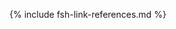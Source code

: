 [USCoreConditionEncounterDiagnosis]: http://hl7.org/fhir/us/core/STU5.0.1/StructureDefinition-us-core-condition-encounter-diagnosis.html
[USCoreConditionProblemsandHealthConcerns]: http://hl7.org/fhir/us/core/STU5.0.1/StructureDefinition-us-core-condition-problems-health-concerns.html
[USCoreLocation]: http://hl7.org/fhir/us/core/STU5.0.1/StructureDefinition-us-core-location.html
[USCoreOrganization]: http://hl7.org/fhir/us/core/STU5.0.1/StructureDefinition-us-core-organization.html
[USCorePatient]: http://hl7.org/fhir/us/core/STU5.0.1/StructureDefinition-us-core-patient.html
[USCorePractitioner]: http://hl7.org/fhir/us/core/STU5.0.1/StructureDefinition-us-core-practitioner.html
[USCorePractitionerRole]: http://hl7.org/fhir/us/core/STU5.0.1/StructureDefinition-us-core-practitionerrole.html
[QuestionnaireResponse]: http://hl7.org/fhir/R4/questionnaireresponse.html
[PartialDatesAndTimes]: https://build.fhir.org/ig/HL7/vr-common-library/usage.html#partial-dates-and-times
[Note on Child and Decedent Fetus name]: usage.html#child-and-decedent-fetus-name
[Note on Decedent Gender]: usage.html#decedent-gender
[CityCodes]: https://build.fhir.org/ig/HL7/vr-common-library/usage.html#city-codes
[CountyCodes]: https://build.fhir.org/ig/HL7/vr-common-library/usage.html#county-codes
[StateLiterals]: https://build.fhir.org/ig/HL7/vr-common-library/usage.html#state-literals
[CountryLiterals]: https://build.fhir.org/ig/HL7/vr-common-library/usage.html#country-literals
[Note on missing data]: usage.html#specifying-none-of-the-above-and-missing-data
[Note on missing abnormal conditions of newborn data]: usage.html#abnormal-conditions-of-newborn
[Note on missing maternal morbidity data]: usage.html#maternal-morbidities
[Note on missing characteristics of labor and delivery data]: usage.html#characteristics-of-labor-and-delivery
[Note on missing pregnancy risk factors data]: usage.html#pregnancy-risk-factors
[Note on missing congenital anomaly data]: usage.html#congenital-anomalies-of-newborn
[Note on missing infections present data]: usage.html#infection-present-during-pregnancy
[Note on missing method of delivery data]: usage.html#method-of-delivery
[Note on missing obstetric procedures data]: usage.html#obstetric-procedures
[Categories]: categories.html 
[Handling of edit flags]: usage.html#handling-of-edit-flags
[Birth and Fetal Death Vital Reporting]: bfdr_index.html
[Vital Records Common Library]: vrcl_index.html
[Medicolegal Death Investigation]: mdi_index.html
[Vital Records Death Reporting]: vrdr_index.html
[PHVS_Occupation_CDC_Census2010VS]: https://phinvads.cdc.gov/vads/ViewValueSet.action?oid=2.16.840.1.114222.4.11.7186
[PHVS_Industry_CDC_Census2010VS]: https://phinvads.cdc.gov/vads/ViewValueSet.action?oid=2.16.840.1.114222.4.11.7187
[PHVS_Occupation_CDC_Census2012VS]: https://phinvads.cdc.gov/vads/ViewValueSet.action?oid=2.16.840.1.114222.4.11.8026
[PHVS_Industry_CDC_Census2012VS]: https://phinvads.cdc.gov/vads/ViewValueSet.action?oid=2.16.840.1.114222.4.11.8027
[PHVS_Occupation_CDC_Census2018VS]: https://phinvads.cdc.gov/vads/ViewValueSet.action?oid=2.16.840.1.114222.4.11.8065
[PHVS_Industry_CDC_Census2018VS]: https://phinvads.cdc.gov/vads/ViewValueSet.action?oid=2.16.840.1.114222.4.11.8066
[ACMESystemRejectVS]: ValueSet-vrdr-system-reject-vs.html
[VRFM]: https://build.fhir.org/ig/nightingaleproject/vital_records_fhir_messaging_ig/message.html#successful-death-record-submission
[HL7EncounterAdmitSourceVS]: http://hl7.org/fhir/ValueSet/encounter-admit-source
[USCoreDischargeDispositionVS]: http://hl7.org/fhir/us/core/ValueSet/us-core-discharge-disposition
[USCoreBirthSexVS]: http://hl7.org/fhir/us/core/ValueSet/birthsex
{% include fsh-link-references.md %} 
<!---from VRCL-->
[ObservationAutopsyPerformedIndicatorVitalRecords]: https://build.fhir.org/ig/HL7/vr-common-library/StructureDefinition-Observation-autopsy-performed-indicator-vr.html
[ObservationCodedRaceAndEthnicityVitalRecords]: https://build.fhir.org/ig/HL7/vr-common-library/StructureDefinition-coded-race-and-ethnicity-vr.html
[ObservationEducationLevelVitalRecords]: https://build.fhir.org/ig/HL7/vr-common-library/StructureDefinition-Observation-education-level-vr.html
[ObservationEmergingIssuesVitalRecords]: https://build.fhir.org/ig/HL7/vr-common-library/StructureDefinition-Observation-emerging-issues-vr.html
[ObservationInputRaceAndEthnicityVitalRecords]: https://build.fhir.org/ig/HL7/vr-common-library/StructureDefinition-input-race-and-ethnicity-vr.html
[PatientChildVitalRecords]: https://build.fhir.org/ig/HL7/vr-common-library/StructureDefinition-Patient-child-vr.html
[PatientMotherVitalRecords]: https://build.fhir.org/ig/HL7/vr-common-library/StructureDefinition-Patient-mother-vr.html
[PatientVitalRecords]: https://build.fhir.org/ig/HL7/vr-common-library/StructureDefinition-Patient-vr.html
[PractitionerVitalRecords]: https://build.fhir.org/ig/HL7/vr-common-library/StructureDefinition-Practitioner-vr.html
[RelatedPersonFatherNaturalVitalRecords]: https://build.fhir.org/ig/HL7/vr-common-library/StructureDefinition-RelatedPerson-father-natural-vr.html
[RelatedPersonFatherVitalRecords]: https://build.fhir.org/ig/HL7/vr-common-library/StructureDefinition-RelatedPerson-father-vr.html
[RelatedPersonMotherVitalRecords]: https://build.fhir.org/ig/HL7/vr-common-library/StructureDefinition-RelatedPerson-mother-vr.html
[RelatedPersonParentVitalRecords]: https://build.fhir.org/ig/HL7/vr-common-library/StructureDefinition-RelatedPerson-parent-vr.html
[ExtensionDatePartAbsentReasonVitalRecords]: https://build.fhir.org/ig/HL7/vr-common-library/StructureDefinition-ExtensionDatePartAbsentReasonVitalRecords.html
[ExtensionPartialDateTimeVitalRecords]: https://build.fhir.org/ig/HL7/vr-common-library/StructureDefinition-ExtensionPartialDateTimeVitalRecords.html
[ExtensionPatientFetalDeathVitalRecords]: https://build.fhir.org/ig/HL7/vr-common-library/StructureDefinition-Extension-patient-fetal-death-vr.html
[ExtensionRelatedpersonBirthplaceVitalRecords]: https://build.fhir.org/ig/HL7/vr-common-library/StructureDefinition-Extension-relatedperson-birthplace-vr.html
[ExtensionRelatedPersonDeceasedVitalRecords]: https://build.fhir.org/ig/HL7/vr-common-library/StructureDefinition-Extension-relatedperson-deceased-vr.html
[ExtensionWithinCityLimitsIndicatorVitalRecords]: https://build.fhir.org/ig/HL7/vr-common-library/StructureDefinition-Extension-within-city-limits-indicator-vr.html
[ExtensionBypassEditFlagVitalRecords]: https://build.fhir.org/ig/HL7/vr-common-library/StructureDefinition-BypassEditFlag.html
[ExtensionCityCodeVitalRecords]: https://build.fhir.org/ig/HL7/vr-common-library/StructureDefinition-CityCode.html
[ExtensionDistrictCodeVitalRecords]: https://build.fhir.org/ig/HL7/vr-common-library/StructureDefinition-DistrictCode.html
[ExtensionPartialDateVitalRecords]: https://build.fhir.org/ig/HL7/vr-common-library/StructureDefinition-ExtensionPartialDateVitalRecords.html
[ExtensionPostDirectionalVitalRecords]: https://build.fhir.org/ig/HL7/vr-common-library/StructureDefinition-PostDirectional.html
[ExtensionPreDirectionalVitalRecords]: https://build.fhir.org/ig/HL7/vr-common-library/StructureDefinition-PreDirectional.html
[ExtensionReportedParentAgeAtDeliveryVitalRecords]: https://build.fhir.org/ig/HL7/vr-common-library/StructureDefinition-Extension-reported-parent-age-at-delivery-vr.html
[ExtensionStreetDesignatorVitalRecords]: https://build.fhir.org/ig/HL7/vr-common-library/StructureDefinition-StreetDesignator.html
[ExtensionStreetNameVitalRecords]: https://build.fhir.org/ig/HL7/vr-common-library/StructureDefinition-StreetName.html
[ExtensionStreetNumberVitalRecords]: https://build.fhir.org/ig/HL7/vr-common-library/StructureDefinition-StreetNumber.html
[ExtensionUnitOrAptNumberVitalRecords]: https://build.fhir.org/ig/HL7/vr-common-library/StructureDefinition-UnitOrAptNumber.html
[CodeSystemCanadianProvincesVitalRecords]: https://build.fhir.org/ig/HL7/vr-common-library/CodeSystem-CodeSystem-canadian-provinces-vr.html
[CodeSystemComponentVitalRecords]: https://build.fhir.org/ig/HL7/vr-common-library/CodeSystem-codesystem-vr-component.html
[CodeSystemCountryCodeVitalRecords]: https://build.fhir.org/ig/HL7/vr-common-library/CodeSystem-CodeSystem-country-code-vr.html
[CodeSystemHispanicOriginVitalRecords]: https://build.fhir.org/ig/HL7/vr-common-library/CodeSystem-CodeSystem-hispanic-origin-vr.html
[CodeSystemIJEVitalRecords]: https://build.fhir.org/ig/HL7/vr-common-library/CodeSystem-codesystem-ije-vr.html
[CodeSystemJurisdictionsVitalRecords]: https://build.fhir.org/ig/HL7/vr-common-library/CodeSystem-CodeSystem-jurisdictions-vr.html
[CodeSystemMissingValueReasonVitalRecords]: https://build.fhir.org/ig/HL7/vr-common-library/CodeSystem-CodeSystem-missing-value-reason-vr.html
[CodeSystemRaceCodeVitalRecords]: https://build.fhir.org/ig/HL7/vr-common-library/CodeSystem-CodeSystem-race-code-vr.html
[CodeSystemRaceRecode40VitalRecords]: https://build.fhir.org/ig/HL7/vr-common-library/CodeSystem-CodeSystem-race-recode-40-vr.html
[CodeSystemEditFlagsVitalRecords]: https://build.fhir.org/ig/HL7/vr-common-library/CodeSystem-CodeSystem-vr-edit-flags.html
[CodeSystemLocalObservationsCodesVitalRecords]: https://build.fhir.org/ig/HL7/vr-common-library/CodeSystem-CodeSystem-local-observation-codes-vr.html
[ValueSetBirthAttendantTitlesVitalRecords]: https://build.fhir.org/ig/HL7/vr-common-library/ValueSet-ValueSet-birth-attendant-titles-vr.html
[ValueSetBirthplaceCountryVitalRecords]: https://build.fhir.org/ig/HL7/vr-common-library/ValueSet-ValueSet-birthplace-country-vr.html
[ValueSetBirthSexChildVitalRecords]: https://build.fhir.org/ig/HL7/vr-common-library/ValueSet-ValueSet-birth-sex-child-vr.html
[ValueSetBirthSexFetusVitalRecords]: https://build.fhir.org/ig/HL7/vr-common-library/ValueSet-ValueSet-birth-sex-fetus-vr.html
[ValueSetEditBypass01234VitalRecords]: https://build.fhir.org/ig/HL7/vr-common-library/ValueSet-valueset-edit-bypass-01234-vr.html
[ValueSetEducationLevelVitalRecords]: https://build.fhir.org/ig/HL7/vr-common-library/ValueSet-ValueSet-education-level-vr.html
[ValueSetEducationLevelPersonVitalRecords]: https://build.fhir.org/ig/HL7/vr-common-library/ValueSet-ValueSet-education-level-person-vr.html
[ValueSetCodedRaceAndEthnicityPersonVitalRecords]: https://build.fhir.org/ig/HL7/vr-common-library/ValueSet-ValueSet-coded-race-and-ethnicity-person-vr.html
[ValueSetFatherRelationshipVitalRecords]: https://build.fhir.org/ig/HL7/vr-common-library/ValueSet-ValueSet-father-relationship-vr.html
[ValueSetHispanicNoUnknownVitalRecords]: https://build.fhir.org/ig/HL7/vr-common-library/ValueSet-ValueSet-hispanic-no-unknown-vr.html
[ValueSetHispanicOriginVitalRecords]: https://build.fhir.org/ig/HL7/vr-common-library/ValueSet-ValueSet-hispanic-origin-vr.html
[ValueSetJurisdictionVitalRecords]: https://build.fhir.org/ig/HL7/vr-common-library/ValueSet-ValueSet-jurisdiction-vr.html
[ValueSetInputRaceAndEthnicityPersonVitalRecords]: https://build.fhir.org/ig/HL7/vr-common-library/ValueSet-ValueSet-input-race-and-ethnicity-person-vr.html
[ValueSetMotherRelationshipVitalRecords]: https://build.fhir.org/ig/HL7/vr-common-library/ValueSet-ValueSet-mother-relationship-vr.html
[ValueSetMothersDateOfBirthEditFlagsVitalRecords]: https://build.fhir.org/ig/HL7/vr-common-library/ValueSet-ValueSet-mothers-date-of-birth-edit-flags-vr.html
[ValueSetPluralityEditFlagsVitalRecords]: https://build.fhir.org/ig/HL7/vr-common-library/ValueSet-ValueSet-plurality-edit-flags-vr.html
[ValueSetRaceCodeVitalRecords]: https://build.fhir.org/ig/HL7/vr-common-library/ValueSet-ValueSet-race-code-vr.html
[ValueSetRaceMissingValueReasonVitalRecords]: https://build.fhir.org/ig/HL7/vr-common-library/ValueSet-ValueSet-race-missing-value-reason-vr.html
[ValueSetRaceRecode40VitalRecords]: https://build.fhir.org/ig/HL7/vr-common-library/ValueSet-ValueSet-race-recode-40-vr.html
[ValueSetResidenceCountryVitalRecords]: https://build.fhir.org/ig/HL7/vr-common-library/ValueSet-ValueSet-residence-country-vr.html
[ValueSetStatesTerritoriesAndProvincesVitalRecords]: https://build.fhir.org/ig/HL7/vr-common-library/ValueSet-ValueSet-states-territories-provinces-vr.html
[ValueSetUSStatesAndTerritoriesVitalRecords]: https://build.fhir.org/ig/HL7/vr-common-library/ValueSet-ValueSet-usstates-territories-vr.html
[ValueSetUnitsOfAgeVitalRecords]: https://build.fhir.org/ig/HL7/vr-common-library/ValueSet-ValueSet-units-of-age-vr.html
[ValueSetYesNoNotApplicableVitalRecords]: https://build.fhir.org/ig/HL7/vr-common-library/ValueSet-ValueSet-yes-no-not-applicable-vr.html
[ValueSetYesNoUnknownVitalRecords]: https://build.fhir.org/ig/HL7/vr-common-library/ValueSet-ValueSet-yes-no-unknown-vr.html
[ValueSetYesNoUnknownNotApplicableVitalRecords]: https://build.fhir.org/ig/HL7/vr-common-library/ValueSet-ValueSet-yes-no-unknown-not-applicable-vr.html
[ConceptMapBirthAttendantTitlesVitalRecords]: https://build.fhir.org/ig/HL7/vr-common-library/ConceptMap-ConceptMapBirthAttendantTitlesVitalRecords.html
[ConceptMapBirthSexChildVitalRecords]: https://build.fhir.org/ig/HL7/vr-common-library/ConceptMap-ConceptMapBirthSexChildVitalRecords.html
[ConceptMapBirthSexFetusVitalRecords]: https://build.fhir.org/ig/HL7/vr-common-library/ConceptMap-ConceptMapBirthSexFetusVitalRecords.html
[ConceptMapEditBypass01234VitalRecords]: https://build.fhir.org/ig/HL7/vr-common-library/ConceptMap-ConceptMapEditBypass01234VitalRecords.html
[ConceptMapEducationLevelVitalRecords]: https://build.fhir.org/ig/HL7/vr-common-library/ConceptMap-ConceptMapEducationLevelVitalRecords.html
[ConceptMapHispanicNoUnknownVitalRecords]: https://build.fhir.org/ig/HL7/vr-common-library/ConceptMap-ConceptMapHispanicNoUnknownVitalRecords.html
[ConceptMapHispanicOriginVitalRecords]: https://build.fhir.org/ig/HL7/vr-common-library/ConceptMap-ConceptMapHispanicOriginVitalRecords.html
[ConceptMapMothersDateOfBirthEditFlagsVitalRecords]: https://build.fhir.org/ig/HL7/vr-common-library/ConceptMap-ConceptMapMothersDateOfBirthEditFlagsVitalRecords.html
[ConceptMapPluralityEditFlagsVitalRecords]: https://build.fhir.org/ig/HL7/vr-common-library/ConceptMap-ConceptMapPluralityEditFlagsVitalRecords.html
[ConceptMapRaceCodeVitalRecords]: https://build.fhir.org/ig/HL7/vr-common-library/ConceptMap-ConceptMapRaceCodeVitalRecords.html
[ConceptMapRaceMissingValueReasonVitalRecords]: https://build.fhir.org/ig/HL7/vr-common-library/ConceptMap-ConceptMapRaceMissingValueReasonVitalRecords.html
[ConceptMapRaceRecode40VitalRecords]: https://build.fhir.org/ig/HL7/vr-common-library/ConceptMap-ConceptMapRaceRecode40VitalRecords.html
[ConceptMapUnitsOfAgeVitalRecords]: https://build.fhir.org/ig/HL7/vr-common-library/ConceptMap-ConceptMapUnitsOfAgeVitalRecords.html
[ConceptMapYesNoNotApplicableVitalRecords]: https://build.fhir.org/ig/HL7/vr-common-library/ConceptMap-ConceptMapYesNoNotApplicableVitalRecords.html
[ConceptMapYesNoUnknownNotApplicableVitalRecords]: https://build.fhir.org/ig/HL7/vr-common-library/ConceptMap-ConceptMapYesNoUnknownNotApplicableVitalRecords.html
[ConceptMapYesNoUnknownVitalRecords]: https://build.fhir.org/ig/HL7/vr-common-library/ConceptMap-ConceptMapYesNoUnknownVitalRecords.html
[expansion-parameters-vr-common]: https://build.fhir.org/ig/HL7/vr-common-library/Parameters-expansion-parameters-vr-common.html
[observation-input-race-and-ethnicity-vr-mother]: https://build.fhir.org/ig/HL7/vr-common-library/Observation-observation-input-race-and-ethnicity-vr-mother.html
[observation-input-race-and-ethnicity-vr-father]: https://build.fhir.org/ig/HL7/vr-common-library/Observation-observation-input-race-and-ethnicity-vr-father.html
[observation-coded-race-and-ethnicity-vr-mother]: https://build.fhir.org/ig/HL7/vr-common-library/Observation-observation-coded-race-and-ethnicity-vr-mother.html
[observation-coded-race-and-ethnicity-vr-father]: https://build.fhir.org/ig/HL7/vr-common-library/Observation-observation-coded-race-and-ethnicity-vr-father.html
[observation-autopsy-performed-indicator-vr-a-freeman]: https://build.fhir.org/ig/HL7/vr-common-library/Observation-observation-autopsy-performed-indicator-vr-a-freeman.html
[observation-education-level-vr-a-freeman]: https://build.fhir.org/ig/HL7/vr-common-library/Observation-observation-education-level-vr-a-freeman.html
[observation-emerging-issues-vr-a-freeman]: https://build.fhir.org/ig/HL7/vr-common-library/Observation-observation-emerging-issues-vr-a-freeman.html
[observation-partial-date-time-example]: https://build.fhir.org/ig/HL7/vr-common-library/Observation-observation-partial-date-time-example.html
[patient-child-vr-babyg-quinn-common]: https://build.fhir.org/ig/HL7/vr-common-library/Patient-patient-child-vr-babyg-quinn-common.html
[patient-child-vr-babyg-quinn-w-edit]: https://build.fhir.org/ig/HL7/vr-common-library/Patient-patient-child-vr-babyg-quinn-w-edit.html
[patient-fetal-death-example]: https://build.fhir.org/ig/HL7/vr-common-library/Patient-patient-fetal-death-example.html
[patient-mother-vr-birth-date-part-absent]: https://build.fhir.org/ig/HL7/vr-common-library/Patient-patient-mother-vr-birth-date-part-absent.html
[patient-mother-vr-jada-ann-quinn-common]: https://build.fhir.org/ig/HL7/vr-common-library/Patient-patient-mother-vr-jada-ann-quinn-common.html
[practitioner-vr-janet-seito-common]: https://build.fhir.org/ig/HL7/vr-common-library/Practitioner-practitioner-vr-janet-seito-common.html
[relatedperson-father-natural-vr-james-brandon-quinn-common]: RelatedPerson-relatedperson-father-natural-vr-james-brandon-quinn-common.html
[relatedperson-father-vr-tom-yan-lee-common]: https://build.fhir.org/ig/HL7/vr-common-library/RelatedPerson-relatedperson-father-vr-tom-yan-lee-common.html
[relatedperson-father-vr-tony-lewis-common]: https://build.fhir.org/ig/HL7/vr-common-library/RelatedPerson-relatedperson-father-vr-tony-lewis-common.html
[relatedperson-mother-vr-carol-hoffer-common]: https://build.fhir.org/ig/HL7/vr-common-library/RelatedPerson-relatedperson-mother-vr-carol-hoffer-common.html
[relatedperson-parent-vr-stepmother]: https://build.fhir.org/ig/HL7/vr-common-library/RelatedPerson-relatedperson-parent-vr-stepmother.html
[us-core-patient-vr-a-freeman]: https://build.fhir.org/ig/HL7/vr-common-library/Patient-us-core-patient-vr-a-freeman.html
[us-core-patient-vr-unknown-name]: https://build.fhir.org/ig/HL7/vr-common-library/Patient-us-core-patient-vr-unknown-name.html
<!---old content from BFDR STU1.1
[BundleDocumentBFDR]: https://hl7.org/fhir/us/bfdr/STU1.1/StructureDefinition-Bundle-document-bfdr.html
[CapabilityStatement-bfdr]: https://hl7.org/fhir/us/bfdr/STU1.1/CapabilityStatement-CapabilityStatement-bfdr.html
[CigaretteSmokingBeforeAndDuringPregnancy]: https://hl7.org/fhir/us/bfdr/STU1.1/ValueSet-cigarette-smoking-before-during-pregnancy.html
[CodeSystemReplacement]: https://hl7.org/fhir/us/bfdr/STU1.1/CodeSystem-CodeSystem-replacement-status.html
[CompositionCodedCauseOfFetalDeath]: https://hl7.org/fhir/us/bfdr/STU1.1/StructureDefinition-Composition-coded-cause-of-fetal-death.html
[CompositionCodedRaceAndEthnicity]: https://hl7.org/fhir/us/bfdr/STU1.1/StructureDefinition-Composition-coded-race-and-ethnicity.html
[CompositionJurisdictionFetalDeathReport]: https://hl7.org/fhir/us/bfdr/STU1.1/StructureDefinition-Composition-jurisdiction-fetal-death-report.html
[CompositionJurisdictionLiveBirthReport]: https://hl7.org/fhir/us/bfdr/STU1.1/StructureDefinition-Composition-jurisdiction-live-birth-report.html
[CompositionProviderFetalDeathReport]: https://hl7.org/fhir/us/bfdr/STU1.1/StructureDefinition-Composition-provider-fetal-death-report.html
[CompositionProviderLiveBirthReport]: https://hl7.org/fhir/us/bfdr/STU1.1/StructureDefinition-Composition-provider-live-birth-report.html
[ConditionChorioamnionitis]: https://hl7.org/fhir/us/bfdr/STU1.1/StructureDefinition-Condition-chorioamnionitis.html
[ConditionCodedInitiatingFetalDeathCauseOrCondition]: https://hl7.org/fhir/us/bfdr/STU1.1/StructureDefinition-Condition-coded-initiating-fetal-death-cause-or-condition.html
[ConditionCodedOtherFetalDeathCauseOrCondition]: https://hl7.org/fhir/us/bfdr/STU1.1/StructureDefinition-Condition-coded-other-fetal-death-cause-or-condition.html
[ConditionCongenitalAnomalyOfNewborn]: https://hl7.org/fhir/us/bfdr/STU1.1/StructureDefinition-Condition-congenital-anomaly-of-newborn.html
[ConditionFetalDeathCauseOrCondition]: https://hl7.org/fhir/us/bfdr/STU1.1/StructureDefinition-Condition-fetal-death-cause-or-condition.html
[ConditionFetalDeathOtherCauseOrCondition]: https://hl7.org/fhir/us/bfdr/STU1.1/StructureDefinition-Condition-fetal-death-other-cause-or-condition.html
[ConditionInfectionPresentDuringPregnancy]: https://hl7.org/fhir/us/bfdr/STU1.1/StructureDefinition-Condition-infection-present-during-pregnancy.html
[ConditionPerinealLaceration]: https://hl7.org/fhir/us/bfdr/STU1.1/StructureDefinition-Condition-perineal-laceration.html
[ConditionRupturedUterus]: https://hl7.org/fhir/us/bfdr/STU1.1/StructureDefinition-Condition-ruptured-uterus.html
[ConditionSeizure]: https://hl7.org/fhir/us/bfdr/STU1.1/StructureDefinition-Condition-seizure.html
[CoveragePrincipalPayerDelivery]: https://hl7.org/fhir/us/bfdr/STU1.1/StructureDefinition-Coverage-principal-payer-for-delivery.html
[EncounterBirth]: https://hl7.org/fhir/us/bfdr/STU1.1/StructureDefinition-Encounter-birth.html
[EncounterMaternity]: https://hl7.org/fhir/us/bfdr/STU1.1/StructureDefinition-Encounter-maternity.html
[ExtensionDateFiledByRegistrar]: https://hl7.org/fhir/us/bfdr/STU1.1/StructureDefinition-Extension-date-filed-by-registrar.html
[ExtensionDateReceivedByRegistrar]: https://hl7.org/fhir/us/bfdr/STU1.1/StructureDefinition-Extension-date-received-by-registrar.html
[ExtensionEncounterMaternityReference]: https://hl7.org/fhir/us/bfdr/STU1.1/StructureDefinition-Extension-encounter-maternity-reference.html
[ExtensionFetalDeathLocalFileNumber]: https://hl7.org/fhir/us/bfdr/STU1.1/StructureDefinition-Extension-fetal-death-local-file-number.html
[ExtensionFetalDeathReportNumber]: https://hl7.org/fhir/us/bfdr/STU1.1/StructureDefinition-Extension-fetal-death-report-number.html
[ExtensionLiveBirthCertificateNumber]: https://hl7.org/fhir/us/bfdr/STU1.1/StructureDefinition-Extension-live-birth-certificate-number.html
[ExtensionLiveBirthLocalFileNumber]: https://hl7.org/fhir/us/bfdr/STU1.1/StructureDefinition-Extension-live-birth-local-file-number.html
[ExtensionReplacementStatus]: https://hl7.org/fhir/us/bfdr/STU1.1/StructureDefinition-Extension-replacement-status.html
[ObservationSteroidsFetalLungMaturation]: https://hl7.org/fhir/us/bfdr/STU1.1/StructureDefinition-Observation-steroids-fetal-lung-maturation.html
[ObservationAntibioticsAdministeredDuringLabor]: https://hl7.org/fhir/us/bfdr/STU1.1/StructureDefinition-Observation-antibiotics-during-labor.html
[ObservationAutopsyHistologicalExamResultsUsed]: https://hl7.org/fhir/us/bfdr/STU1.1/StructureDefinition-Observation-autopsy-histological-exam-results-used.html
[ObservationDateOfFirstPrenatalCareVisit]: https://hl7.org/fhir/us/bfdr/STU1.1/StructureDefinition-Observation-date-of-first-prenatal-care-visit.html
[ObservationDateOfLastLiveBirth]: https://hl7.org/fhir/us/bfdr/STU1.1/StructureDefinition-Observation-date-of-last-live-birth.html
[ObservationDateOfLastOtherPregnancyOutcome]: https://hl7.org/fhir/us/bfdr/STU1.1/StructureDefinition-Observation-date-of-last-other-pregnancy-outcome.html
[ObservationEditFlagBirthweight]: https://hl7.org/fhir/us/bfdr/STU1.1/StructureDefinition-Observation-edit-flag-birthweight.html
[ObservationEditFlagEstimateOfGestation]: https://hl7.org/fhir/us/bfdr/STU1.1/StructureDefinition-Observation-edit-flag-estimate-of-gestation.html
[ObservationEditFlagFathersDateOfBirth]: https://hl7.org/fhir/us/bfdr/STU1.1/StructureDefinition-Observation-edit-flag-fathers-date-of-birth.html
[ObservationEditFlagFathersEducation]: https://hl7.org/fhir/us/bfdr/STU1.1/StructureDefinition-Observation-edit-flag-fathers-education.html
[ObservationEditFlagMothersDateOfBirth]: https://hl7.org/fhir/us/bfdr/STU1.1/StructureDefinition-Observation-edit-flag-mothers-date-of-birth.html
[ObservationEditFlagMothersDeliveryWeight]: https://hl7.org/fhir/us/bfdr/STU1.1/StructureDefinition-Observation-edit-flag-mothers-delivery-weight.html
[ObservationEditFlagMothersEducation]: https://hl7.org/fhir/us/bfdr/STU1.1/StructureDefinition-Observation-edit-flag-mothers-education.html
[ObservationEditFlagMothersHeight]: https://hl7.org/fhir/us/bfdr/STU1.1/StructureDefinition-Observation-edit-flag-mothers-height.html
[ObservationEditFlagMothersPrepregnancyWeight]: https://hl7.org/fhir/us/bfdr/STU1.1/StructureDefinition-Observation-edit-flag-mothers-prepregnancy-weight.html
[ObservationEditFlagNumberPreviousCesareans]: https://hl7.org/fhir/us/bfdr/STU1.1/StructureDefinition-Observation-edit-flag-number-previous-cesareans.html
[ObservationEditFlagNumberPrenatalCareVisits]: https://hl7.org/fhir/us/bfdr/STU1.1/StructureDefinition-Observation-edit-flag-number-prenatal-care-visits.html
[ObservationEditFlagPlurality]: https://hl7.org/fhir/us/bfdr/STU1.1/StructureDefinition-Observation-edit-flag-plurality.html
[ObservationFetalDeathTimePoint]: https://hl7.org/fhir/us/bfdr/STU1.1/StructureDefinition-Observation-estimated-fetal-death-time-point.html
[ObservationFetalPresentation]: https://hl7.org/fhir/us/bfdr/STU1.1/StructureDefinition-Observation-fetal-presentation.html
[ObservationHistologicalPlacentalExamPerformed]: https://hl7.org/fhir/us/bfdr/STU1.1/StructureDefinition-Observation-histological-placental-exam-performed.html
[ObservationICUAdmission]: https://hl7.org/fhir/us/bfdr/STU1.1/StructureDefinition-Observation-icu-admission.html
[ObservationInfantBreastfedAtDischarge]: https://hl7.org/fhir/us/bfdr/STU1.1/StructureDefinition-Observation-infant-breastfed-at-discharge.html
[ObservationLaborTrialAttempted]: https://hl7.org/fhir/us/bfdr/STU1.1/StructureDefinition-Observation-labor-trial-attempted.html
[ObservationMethodOfDisposition]: https://hl7.org/fhir/us/bfdr/STU1.1/StructureDefinition-Observation-method-of-disposition.html
[ObservationMotherMarriedDuringPregnancy]: https://hl7.org/fhir/us/bfdr/STU1.1/StructureDefinition-Observation-mother-married-during-pregnancy.html
[ObservationMotherReceivedWICFood]: https://hl7.org/fhir/us/bfdr/STU1.1/StructureDefinition-Observation-mother-received-wic-food.html
[ObservationNICUAdmission]: https://hl7.org/fhir/us/bfdr/STU1.1/StructureDefinition-Observation-nicu-admission.html
[ObservationNoneOfSpecifiedAbnormalConditionsOfNewborn]: https://hl7.org/fhir/us/bfdr/STU1.1/StructureDefinition-Observation-none-of-specified-abnormal-conditions-of-newborn.html
[ObservationNoneOfSpecifiedCharacteristicsOfLaborAndDelivery]: https://hl7.org/fhir/us/bfdr/STU1.1/StructureDefinition-Observation-none-of-specified-characteristics-labor-delivery.html
[ObservationNoneOfSpecifiedMaternalMorbidities]: https://hl7.org/fhir/us/bfdr/STU1.1/StructureDefinition-Observation-none-of-specified-maternal-morbidities.html
[ObservationPaternityAcknowledgementSigned]: https://hl7.org/fhir/us/bfdr/STU1.1/StructureDefinition-Observation-paternity-acknowledgement-signed.html
[ObservationPlannedToDeliverAtHome]: https://hl7.org/fhir/us/bfdr/STU1.1/StructureDefinition-Observation-planned-to-deliver-at-home.html
[ObservationSSNRequestedForChild]: https://hl7.org/fhir/us/bfdr/STU1.1/StructureDefinition-Observation-ssn-requested-for-child.html
[ProcedureAntibioticSuspectedNeonatalSepsis]: https://hl7.org/fhir/us/bfdr/STU1.1/StructureDefinition-Procedure-antibiotic-suspected-neonatal-sepsis.html
[ProcedureAssistedVentilationFollowingDelivery]: https://hl7.org/fhir/us/bfdr/STU1.1/StructureDefinition-Procedure-assisted-ventilation-following-delivery.html
[ProcedureAssistedVentilationMoreThanSixHours]: https://hl7.org/fhir/us/bfdr/STU1.1/StructureDefinition-Procedure-assisted-ventilation-more-than-six-hours.html
[ProcedureAugmentationOfLabor]: https://hl7.org/fhir/us/bfdr/STU1.1/StructureDefinition-Procedure-augmentation-of-labor.html
[ProcedureBloodTransfusion]: https://hl7.org/fhir/us/bfdr/STU1.1/StructureDefinition-Procedure-blood-transfusion.html
[ProcedureEpiduralOrSpinalAnesthesia]: https://hl7.org/fhir/us/bfdr/STU1.1/StructureDefinition-Procedure-epidural-or-spinal-anesthesia.html
[ProcedureFinalRouteMethodDelivery]: https://hl7.org/fhir/us/bfdr/STU1.1/StructureDefinition-Procedure-final-route-method-delivery.html
[ProcedureInductionOfLabor]: https://hl7.org/fhir/us/bfdr/STU1.1/StructureDefinition-Procedure-induction-of-labor.html
[ProcedureObstetric]: https://hl7.org/fhir/us/bfdr/STU1.1/StructureDefinition-Procedure-obstetric.html
[ProcedureSurfactantReplacementTherapy]: https://hl7.org/fhir/us/bfdr/STU1.1/StructureDefinition-Procedure-surfactant-replacement-therapy.html
[ProcedureUnplannedHysterectomy]: https://hl7.org/fhir/us/bfdr/STU1.1/StructureDefinition-Procedure-unplanned-hysterectomy.html
[Questionnaire-mothers-live-birth]: https://hl7.org/fhir/us/bfdr/STU1.1/Questionnaire-Questionnaire-mothers-live-birth.html
[Questionnaire-patients-fetal-death]: https://hl7.org/fhir/us/bfdr/STU1.1/Questionnaire-Questionnaire-patients-fetal-death.html
[QuestionnaireResponse-mothers-live-birth-jada-quinn]: https://hl7.org/fhir/us/bfdr/STU1.1/QuestionnaireResponse-QuestionnaireResponse-mothers-live-birth-jada-quinn.html
[QuestionnaireResponse-patients-fetal-death-carmen-lee]: https://hl7.org/fhir/us/bfdr/STU1.1/QuestionnaireResponse-QuestionnaireResponse-patients-fetal-death-carmen-lee.html
[expansion-parameters-bfdr]: https://hl7.org/fhir/us/bfdr/STU1.1/Parameters-expansion-parameters-bfdr.html
[ValueSetReplacementStatus]: https://hl7.org/fhir/us/bfdr/STU1.1/ValueSet-ValueSet-replacement-status.html
[ValueSetYesNoNotApplicable]: https://hl7.org/fhir/us/bfdr/STU1.1/ValueSet-ValueSet-yes-no-not-applicable.html
-->
<!---old content from VRCL STU1.1
[CodeSystemDeathPregnancyStatusVitalRecords]: http://hl7.org/fhir/us/vr-common-library/STU1.1/CodeSystem-CodeSystem-death-pregnancy-status-vr.html
[CodeSystemDeathReportingCodesVitalRecords]: http://hl7.org/fhir/us/vr-common-library/STU1.1/CodeSystem-CodeSystem-death-reporting-codes-vr.html
[CodeSystemIntentionalRejectVitalRecords]: http://hl7.org/fhir/us/vr-common-library/STU1.1/CodeSystem-CodeSystem-intentional-reject-vr.html
[CodeSystemLocalComponentCodesVitalRecords]: http://hl7.org/fhir/us/vr-common-library/STU1.1/CodeSystem-CodeSystem-local-component-codes-vr.html
[CodeSystemSystemRejectVitalRecords]: http://hl7.org/fhir/us/vr-common-library/STU1.1/CodeSystem-CodeSystem-system-reject-vr.html
[CodeSystemTransaxConversionVitalRecords]: http://hl7.org/fhir/us/vr-common-library/STU1.1/CodeSystem-CodeSystem-transax-conversion-vr.html
[ValueSetApgarTimingVitalRecords]: http://hl7.org/fhir/us/vr-common-library/STU1.1/ValueSet-ValueSet-apgar-timing-vr.html
[ValueSetCertifierTypesVitalRecords]: http://hl7.org/fhir/us/vr-common-library/STU1.1/ValueSet-ValueSet-certifier-types-vr.html
[ValueSetContributoryTobaccoUseVitalRecords]: http://hl7.org/fhir/us/vr-common-library/STU1.1/ValueSet-ValueSet-contributory-tobacco-use-vr.html
[ValueSetDateEstablishmentApproachVitalRecords]: http://hl7.org/fhir/us/vr-common-library/STU1.1/ValueSet-ValueSet-date-establishment-approach-vr.html
[ValueSetDeathPregnancyStatusVitalRecords]: http://hl7.org/fhir/us/vr-common-library/STU1.1/ValueSet-ValueSet-death-pregnancy-status-vr.html
[ValueSetIntentionalRejectVitalRecords]: http://hl7.org/fhir/us/vr-common-library/STU1.1/ValueSet-ValueSet-intentional-reject-vr.html
[ValueSetMannerOfDeathVitalRecords]: http://hl7.org/fhir/us/vr-common-library/STU1.1/ValueSet-ValueSet-manner-of-death-vr.html
[ValueSetPlaceOfDeathVitalRecords]: http://hl7.org/fhir/us/vr-common-library/STU1.1/ValueSet-ValueSet-place-of-death-vr.html
[ValueSetSystemRejectVitalRecords]: http://hl7.org/fhir/us/vr-common-library/STU1.1/ValueSet-ValueSet-system-reject-vr.html
[ValueSetTransaxConversionVitalRecords]: http://hl7.org/fhir/us/vr-common-library/STU1.1/ValueSet-ValueSet-transax-conversion-vr.html
[ValueSetTransportationIncidentRoleVitalRecords]: http://hl7.org/fhir/us/vr-common-library/STU1.1/ValueSet-ValueSet-transportation-incident-role-vr.html
[ConditionEclampsiaHypertensionVitalRecords]: http://hl7.org/fhir/us/vr-common-library/STU1.1/StructureDefinition-Condition-eclampsia-hypertension-vr.html
[ConditionGestationalDiabetesVitalRecords]: http://hl7.org/fhir/us/vr-common-library/STU1.1/StructureDefinition-Condition-gestational-diabetes-vr.html
[ConditionGestationalHypertensionVitalRecords]: http://hl7.org/fhir/us/vr-common-library/STU1.1/StructureDefinition-Condition-gestational-hypertension-vr.html
[ConditionPrepregnancyDiabetesVitalRecords]: http://hl7.org/fhir/us/vr-common-library/STU1.1/StructureDefinition-Condition-prepregnancy-diabetes-vr.html
[ConditionPrepregnancyHypertensionVitalRecords]: http://hl7.org/fhir/us/vr-common-library/STU1.1/StructureDefinition-Condition-prepregnancy-hypertension-vr.html
[ExtensionDateDayVitalRecords]: http://hl7.org/fhir/us/vr-common-library/STU1.1/StructureDefinition-Extension-date-day-vr.html
[ExtensionDateMonthVitalRecords]: http://hl7.org/fhir/us/vr-common-library/STU1.1/StructureDefinition-Extension-date-month-vr.html
[ExtensionDateTimeVitalRecords]: http://hl7.org/fhir/us/vr-common-library/STU1.1/StructureDefinition-Extension-date-time-vr.html
[ExtensionDateYearVitalRecords]: http://hl7.org/fhir/us/vr-common-library/STU1.1/StructureDefinition-Extension-date-year-vr.html
[ExtensionPartialDateVitalRecords]: http://hl7.org/fhir/us/vr-common-library/STU1.1/StructureDefinition-Extension-partial-date-vr.html
[ExtensionPartialDateTimeVitalRecords]: http://hl7.org/fhir/us/vr-common-library/STU1.1/StructureDefinition-Extension-partial-date-time-vr.html
[ExtensionPatientFetalDeathVitalRecords]: http://hl7.org/fhir/us/vr-common-library/STU1.1/StructureDefinition-Extension-patient-fetal-death-vr.html
[ExtensionRelatedpersonBirthplaceVitalRecords]: http://hl7.org/fhir/us/vr-common-library/STU1.1/StructureDefinition-Extension-relatedperson-birthplace-vr.html
[ExtensionRelatedPersonDeceasedVitalRecords]: http://hl7.org/fhir/us/vr-common-library/STU1.1/StructureDefinition-Extension-relatedperson-deceased-vr.html
[ExtensionReportedParentAgeAtDeliveryVitalRecords]: http://hl7.org/fhir/us/vr-common-library/STU1.1/StructureDefinition-Extension-reported-parent-age-at-delivery-vr.html
[ExtensionWithinCityLimitsIndicatorVitalRecords]: http://hl7.org/fhir/us/vr-common-library/STU1.1/StructureDefinition-Extension-within-city-limits-indicator-vr.html
[LocationDeathVitalRecords]: http://hl7.org/fhir/us/vr-common-library/STU1.1/StructureDefinition-Location-death-vr.html
[LocationInjuryVitalRecords]: http://hl7.org/fhir/us/vr-common-library/STU1.1/StructureDefinition-Location-injury-vr.html
[ObservationApgarScoreVitalRecords]: http://hl7.org/fhir/us/vr-common-library/STU1.1/StructureDefinition-Observation-apgar-score-vr.html
[ObservationBirthWeightVitalRecords]: http://hl7.org/fhir/us/vr-common-library/STU1.1/StructureDefinition-Observation-birth-weight-vr.html
[ObservationCauseOfDeathPart1VitalRecords]: http://hl7.org/fhir/us/vr-common-library/STU1.1/StructureDefinition-Observation-cause-of-death-part1-vr.html
[ObservationContributingCauseOfDeathPart2VitalRecords]: http://hl7.org/fhir/us/vr-common-library/STU1.1/StructureDefinition-Observation-contributing-cause-of-death-part2-vr.html
[ObservationDeathDateVitalRecords]: http://hl7.org/fhir/us/vr-common-library/STU1.1/StructureDefinition-Observation-death-date-vr.html
[ObservationDecedentPregnancyVitalRecords]: http://hl7.org/fhir/us/vr-common-library/STU1.1/StructureDefinition-Observation-decedent-pregnancy-vr.html
[ObservationGestationalAgeAtDeliveryVitalRecords]: http://hl7.org/fhir/us/vr-common-library/STU1.1/StructureDefinition-Observation-gestational-age-at-delivery-vr.html
[ObservationInfantLivingVitalRecords]: http://hl7.org/fhir/us/vr-common-library/STU1.1/StructureDefinition-Observation-infant-living-vr.html
[ObservationInjuryIncidentVitalRecords]: http://hl7.org/fhir/us/vr-common-library/STU1.1/StructureDefinition-Observation-injury-incident-vr.html
[ObservationLastMenstrualPeriodVitalRecords]: http://hl7.org/fhir/us/vr-common-library/STU1.1/StructureDefinition-Observation-last-menstrual-period-vr.html
[ObservationMannerOfDeathVitalRecords]: http://hl7.org/fhir/us/vr-common-library/STU1.1/StructureDefinition-Observation-manner-of-death-vr.html
[ObservationMotherDeliveryWeightVitalRecords]: http://hl7.org/fhir/us/vr-common-library/STU1.1/StructureDefinition-Observation-mother-delivery-weight-vr.html
[ObservationMotherHeightVitalRecords]: http://hl7.org/fhir/us/vr-common-library/STU1.1/StructureDefinition-Observation-mother-height-vr.html
[ObservationMotherPrepregnancyWeightVitalRecords]: http://hl7.org/fhir/us/vr-common-library/STU1.1/StructureDefinition-Observation-mother-prepregnancy-weight-vr.html
[ObservationNoneOfSpecifiedPregnancyRiskFactorsVitalRecords]: http://hl7.org/fhir/us/vr-common-library/STU1.1/StructureDefinition-Observation-none-of-specified-pregnancy-risk-factors-vr.html
[ObservationNumberBirthsNowDeadVitalRecords]: http://hl7.org/fhir/us/vr-common-library/STU1.1/StructureDefinition-Observation-number-births-now-dead-vr.html
[ObservationNumberBirthsNowLivingVitalRecords]: http://hl7.org/fhir/us/vr-common-library/STU1.1/StructureDefinition-Observation-number-births-now-living-vr.html
[ObservationNumberFetalDeathsThisDeliveryVitalRecords]: http://hl7.org/fhir/us/vr-common-library/STU1.1/StructureDefinition-Observation-number-fetal-deaths-this-delivery-vr.html
[ObservationNumberLiveBirthsThisDeliveryVitalRecords]: http://hl7.org/fhir/us/vr-common-library/STU1.1/StructureDefinition-Observation-number-live-births-this-delivery-vr.html
[ObservationNumberOtherPregnancyOutcomesVitalRecords]: http://hl7.org/fhir/us/vr-common-library/STU1.1/StructureDefinition-Observation-number-other-pregnancy-outcomes-vr.html
[ObservationNumberPrenatalVisitsVitalRecords]: http://hl7.org/fhir/us/vr-common-library/STU1.1/StructureDefinition-Observation-number-prenatal-visits-vr.html
[ObservationNumberPreviousCesareansVitalRecords]: http://hl7.org/fhir/us/vr-common-library/STU1.1/StructureDefinition-Observation-number-previous-cesareans-vr.html
[ObservationParentEducationLevelVitalRecords]: http://hl7.org/fhir/us/vr-common-library/STU1.1/StructureDefinition-Observation-parent-education-level-vr.html
[ObservationPluralityVitalRecords]: http://hl7.org/fhir/us/vr-common-library/STU1.1/StructureDefinition-Observation-plurality-vr.html
[ObservationPreviousCesareanVitalRecords]: http://hl7.org/fhir/us/vr-common-library/STU1.1/StructureDefinition-Observation-previous-cesarean-vr.html
[ObservationPreviousPretermBirthVitalRecords]: http://hl7.org/fhir/us/vr-common-library/STU1.1/StructureDefinition-Observation-previous-preterm-birth-vr.html
[ObservationRaceVitalRecords]: http://hl7.org/fhir/us/vr-common-library/STU1.1/StructureDefinition-Observation-race-vr.html
[ObservationTabulatedEthnicityVitalRecords]: http://hl7.org/fhir/us/vr-common-library/STU1.1/StructureDefinition-Observation-tabulated-ethnicity-vr.html
[ParametersCodingStatusValuesVitalRecords]: http://hl7.org/fhir/us/vr-common-library/STU1.1/StructureDefinition-Parameters-coding-status-values-vr.html
[PatientDecedentFetusVitalRecords]: http://hl7.org/fhir/us/vr-common-library/STU1.1/StructureDefinition-Patient-decedent-fetus-vr.html
[ProcedureArtificialInseminationVitalRecords]: http://hl7.org/fhir/us/vr-common-library/STU1.1/StructureDefinition-Procedure-artificial-insemination-vr.html
[ProcedureAssistedFertilizationVitalRecords]: http://hl7.org/fhir/us/vr-common-library/STU1.1/StructureDefinition-Procedure-assisted-fertilization-vr.html
[ProcedureDeathCertificationVitalRecords]: http://hl7.org/fhir/us/vr-common-library/STU1.1/StructureDefinition-Procedure-death-certification-vr.html
[ProcedureInfertilityTreatmentVitalRecords]: http://hl7.org/fhir/us/vr-common-library/STU1.1/StructureDefinition-Procedure-infertility-treatment-vr.html
[RelatedPersonFatherNaturalVitalRecords]: http://hl7.org/fhir/us/vr-common-library/STU1.1/StructureDefinition-RelatedPerson-father-natural-vr.html
[RelatedPersonMotherGestationalVitalRecords]: http://hl7.org/fhir/us/vr-common-library/STU1.1/StructureDefinition-RelatedPerson-mother-gestational-vr.html
[RelatedPersonParentVitalRecords]: http://hl7.org/fhir/us/vr-common-library/STU1.1/StructureDefinition-RelatedPerson-parent-vr.html
-->